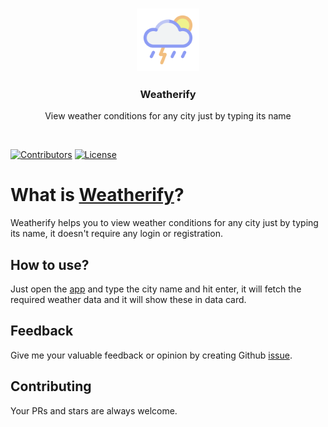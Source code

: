 <h3 align="center">
    <a href="#">
        <img height="100" src="https://raw.githubusercontent.com/mdebrahim98/Weatherify/master/logo.png" alt="logo" title="Weatherify">
    </a>
</h1>
<h3 align="center">
Weatherify
</h3>
<p align="center">
View weather conditions for any city just by typing its name
</p>
<br>

[![Contributors](https://img.shields.io/github/contributors/mdebrahim98/Weatherify.svg)](https://github.com/mdebrahim98/Weatherify/graphs/contributors)
[![License](https://img.shields.io/github/license/mdebrahim98/Weatherify.svg)](https://github.com/mdebrahim98/Weatherify/blob/master/LICENSE)

# What is [Weatherify](https://checkweather98.netlify.app/)?

Weatherify helps you to view weather conditions for any city just by typing its name, it doesn't require any login or registration.

## How to use?

Just open the [app](https://checkweather98.netlify.app/) and type the city name and hit enter, it will fetch the required weather data and it will show these in data card.

## Feedback

Give me your valuable feedback or opinion by creating Github [issue](https://github.com/mdebrahim98/Weatherify/issues/new).

## Contributing

Your PRs and stars are always welcome.
